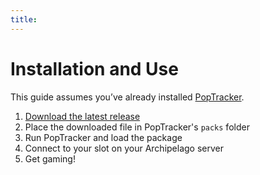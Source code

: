 ```yaml
---
title:
---
```

# Installation and Use

This guide assumes you’ve already installed [PopTracker](https://github.com/black-sliver/PopTracker/releases/latest).

1. [Download the latest release](https://github.com/RaceProUK/DLCQuest-APTracker/releases/download/v0.7.1/dlcquest_rando_raceprouk.zip)
2. Place the downloaded file in PopTracker's `packs` folder
3. Run PopTracker and load the package
4. Connect to your slot on your Archipelago server
5. Get gaming!
